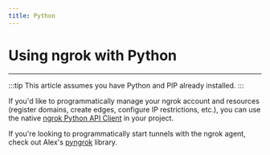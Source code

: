 ```yaml
---
title: Python
---
```


# Using ngrok with Python
------------

:::tip
This article assumes you have Python and PIP already installed.
:::

If you'd like to programmatically manage your ngrok account and resources (register domains, create edges, configure IP restrictions, etc.), you can use the native [ngrok Python API Client](https://github.com/ngrok/ngrok-api-python) in your project.

If you're looking to programmatically start tunnels with the ngrok agent, check out Alex's [pyngrok](https://github.com/alexdlaird/pyngrok) library.
